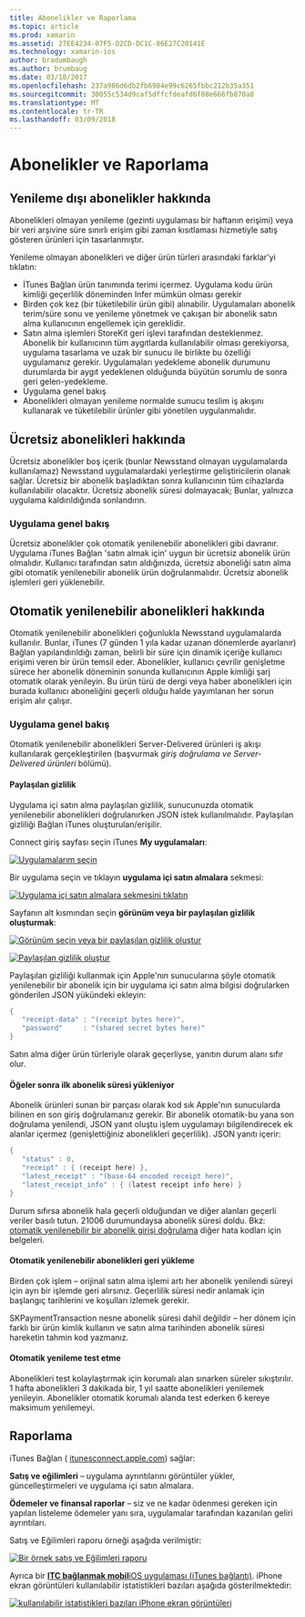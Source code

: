 ```yaml
---
title: Abonelikler ve Raporlama
ms.topic: article
ms.prod: xamarin
ms.assetid: 27EE4234-07F5-D2CD-DC1C-86E27C20141E
ms.technology: xamarin-ios
author: bradumbaugh
ms.author: brumbaug
ms.date: 03/18/2017
ms.openlocfilehash: 237a986d6db2fb6984e99c6265fbbc212b35a351
ms.sourcegitcommit: 30055c534d9caf5dffcfdeafd6f08e666fb870a8
ms.translationtype: MT
ms.contentlocale: tr-TR
ms.lasthandoff: 03/09/2018
---
```

# <a name="subscriptions-and-reporting"></a>Abonelikler ve Raporlama

## <a name="about-non-renewing-subscriptions"></a>Yenileme dışı abonelikler hakkında

Abonelikleri olmayan yenileme (gezinti uygulaması bir haftanın erişimi) veya bir veri arşivine süre sınırlı erişim gibi zaman kısıtlaması hizmetiyle satış gösteren ürünleri için tasarlanmıştır.   
   
   
   
 Yenileme olmayan abonelikleri ve diğer ürün türleri arasındaki farklar'yi tıklatın:

-  İTunes Bağlan ürün tanımında terimi içermez. Uygulama kodu ürün kimliği geçerlilik döneminden Infer mümkün olması gerekir 
-  Birden çok kez (bir tüketilebilir ürün gibi) alınabilir. Uygulamaları abonelik terim/süre sonu ve yenileme yönetmek ve çakışan bir abonelik satın alma kullanıcının engellemek için gereklidir. 
-  Satın alma işlemleri StoreKit geri işlevi tarafından desteklenmez. Abonelik bir kullanıcının tüm aygıtlarda kullanılabilir olması gerekiyorsa, uygulama tasarlama ve uzak bir sunucu ile birlikte bu özelliği uygulamanız gerekir. Uygulamaları yedekleme abonelik durumunu durumlarda bir aygıt yedeklenen olduğunda büyütün sorumlu de sonra geri gelen-yedekleme. 
-  Uygulama genel bakış
-  Abonelikleri olmayan yenileme normalde sunucu teslim iş akışını kullanarak ve tüketilebilir ürünler gibi yönetilen uygulanmalıdır. 


## <a name="about-free-subscriptions"></a>Ücretsiz abonelikleri hakkında

Ücretsiz abonelikler boş içerik (bunlar Newsstand olmayan uygulamalarda kullanılamaz) Newsstand uygulamalardaki yerleştirme geliştiricilerin olanak sağlar. Ücretsiz bir abonelik başladıktan sonra kullanıcının tüm cihazlarda kullanılabilir olacaktır. Ücretsiz abonelik süresi dolmayacak; Bunlar, yalnızca uygulama kaldırıldığında sonlandırın.

### <a name="implementation-overview"></a>Uygulama genel bakış

Ücretsiz abonelikler çok otomatik yenilenebilir abonelikleri gibi davranır. Uygulama iTunes Bağlan 'satın almak için' uygun bir ücretsiz abonelik ürün olmalıdır. Kullanıcı tarafından satın aldığınızda, ücretsiz aboneliği satın alma gibi otomatik yenilenebilir abonelik ürün doğrulanmalıdır. Ücretsiz abonelik işlemleri geri yüklenebilir.


## <a name="about-auto-renewable-subscriptions"></a>Otomatik yenilenebilir abonelikleri hakkında

Otomatik yenilenebilir abonelikleri çoğunlukla Newsstand uygulamalarda kullanılır. Bunlar, iTunes (7 günden 1 yıla kadar uzanan dönemlerde ayarlanır) Bağlan yapılandırıldığı zaman, belirli bir süre için dinamik içeriğe kullanıcı erişimi veren bir ürün temsil eder. Abonelikler, kullanıcı çevrilir genişletme sürece her abonelik döneminin sonunda kullanıcının Apple kimliği şarj otomatik olarak yenileyin. Bu ürün türü de dergi veya haber abonelikleri için burada kullanıcı aboneliğini geçerli olduğu halde yayımlanan her sorun erişim alır çalışır.

### <a name="implementation-overview"></a>Uygulama genel bakış

Otomatik yenilenebilir abonelikleri Server-Delivered ürünleri iş akışı kullanılarak gerçekleştirilen (başvurmak *giriş doğrulama ve Server-Delivered ürünleri* bölümü).

#### <a name="shared-secret"></a>Paylaşılan gizlilik

Uygulama içi satın alma paylaşılan gizlilik, sunucunuzda otomatik yenilenebilir abonelikleri doğrulanırken JSON istek kullanılmalıdır. Paylaşılan gizliliği Bağlan iTunes oluşturulan/erişilir.

Connect giriş sayfası seçin iTunes **My uygulamaları**:   
   
 [![](subscriptions-and-reporting-images/image2.png "Uygulamalarım seçin")](subscriptions-and-reporting-images/image2.png#lightbox)  
 
Bir uygulama seçin ve tıklayın **uygulama içi satın almalara** sekmesi:

[![](subscriptions-and-reporting-images/image6.png "Uygulama içi satın almalara sekmesini tıklatın")](subscriptions-and-reporting-images/image6.png#lightbox)

Sayfanın alt kısmından seçin **görünüm veya bir paylaşılan gizlilik oluşturmak**:
   
 [![](subscriptions-and-reporting-images/image40.png "Görünüm seçin veya bir paylaşılan gizlilik oluştur")](subscriptions-and-reporting-images/image40.png#lightbox)

 [![](subscriptions-and-reporting-images/image41.png "Paylaşılan gizlilik oluştur")](subscriptions-and-reporting-images/image41.png#lightbox)   
   
   
   
 Paylaşılan gizliliği kullanmak için Apple'nın sunucularına şöyle otomatik yenilenebilir bir abonelik için bir uygulama içi satın alma bilgisi doğrularken gönderilen JSON yükündeki ekleyin:

```csharp
{
   "receipt-data" : "(receipt bytes here)",
   "password"     : "(shared secret bytes here)"
}
```

Satın alma diğer ürün türleriyle olarak geçerliyse, yanıtın durum alanı sıfır olur.

#### <a name="downloading-items-after-the-initial-subscription-term"></a>Öğeler sonra ilk abonelik süresi yükleniyor

Abonelik ürünleri sunan bir parçası olarak kod sık Apple'nın sunucularda bilinen en son giriş doğrulamanız gerekir. Bir abonelik otomatik-bu yana son doğrulama yenilendi, JSON yanıt oluştu işlem uygulamayı bilgilendirecek ek alanlar içermez (genişlettiğiniz abonelikleri geçerlilik). JSON yanıtı içerir:

```csharp
{
   "status" : 0,
   "receipt" : { (receipt here) },
   "latest_receipt" : "(base-64 encoded receipt here)",
   "latest_receipt_info" : { (latest receipt info here) }
}
```

Durum sıfırsa abonelik hala geçerli olduğundan ve diğer alanları geçerli veriler basılı tutun. 21006 durumundaysa abonelik süresi doldu. Bkz: [otomatik yenilenebilir bir abonelik girişi doğrulama](https://developer.apple.com/library/ios/releasenotes/General/ValidateAppStoreReceipt/Chapters/ValidateRemotely.html) diğer hata kodları için belgeleri.

#### <a name="restoring-auto-renewable-subscriptions"></a>Otomatik yenilenebilir abonelikleri geri yükleme

Birden çok işlem – orijinal satın alma işlemi artı her abonelik yenilendi süreyi için ayrı bir işlemde geri alırsınız. Geçerlilik süresi nedir anlamak için başlangıç tarihlerini ve koşulları izlemek gerekir.   
   
   
   
 SKPaymentTransaction nesne abonelik süresi dahil değildir – her dönem için farklı bir ürün kimlik kullanın ve satın alma tarihinden abonelik süresi hareketin tahmin kod yazmanız.

#### <a name="testing-auto-renewal"></a>Otomatik yenileme test etme

Abonelikleri test kolaylaştırmak için korumalı alan sınarken süreler sıkıştırılır. 1 hafta abonelikleri 3 dakikada bir, 1 yıl saatte abonelikleri yenilemek yenileyin. Abonelikler otomatik korumalı alanda test ederken 6 kereye maksimum yenilemeyi.

## <a name="reporting"></a>Raporlama

iTunes Bağlan ( [itunesconnect.apple.com](http://itunesconnect.apple.com)) sağlar:   
   
 **Satış ve eğilimleri** – uygulama ayrıntılarını görüntüler yükler, güncelleştirmeleri ve uygulama içi satın almalara.   
   
 **Ödemeler ve finansal raporlar** – siz ve ne kadar ödenmesi gereken için yapılan listeleme ödemeler yanı sıra, uygulamalar tarafından kazanılan geliri ayrıntıları.

Satış ve Eğilimleri raporu örneği aşağıda verilmiştir:   

 [![](subscriptions-and-reporting-images/image42.png "Bir örnek satış ve Eğilimleri raporu")](subscriptions-and-reporting-images/image42.png#lightbox)   
   
 Ayrıca bir [ **ITC bağlanmak mobil**iOS uygulaması (iTunes bağlantı)](http://itunes.apple.com/us/app/itunes-connect-mobile/id376771144?mt=8).
iPhone ekran görüntüleri kullanılabilir istatistikleri bazıları aşağıda gösterilmektedir:   
   
 [![](subscriptions-and-reporting-images/image43.png "kullanılabilir istatistikleri bazıları iPhone ekran görüntüleri")](subscriptions-and-reporting-images/image43.png#lightbox)

